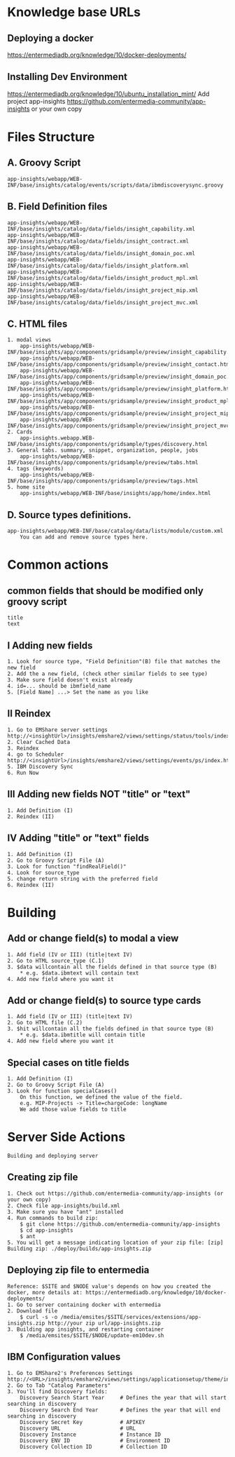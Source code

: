 # Knowledge base URLs
## Deploying a docker
https://entermediadb.org/knowledge/10/docker-deployments/

## Installing Dev Environment
https://entermediadb.org/knowledge/10/ubuntu_installation_mint/
    Add project app-insights https://github.com/entermedia-community/app-insights or your own copy

# Files Structure

## A. Groovy Script
    app-insights/webapp/WEB-INF/base/insights/catalog/events/scripts/data/ibmdiscoverysync.groovy

## B. Field Definition files
    app-insights/webapp/WEB-INF/base/insights/catalog/data/fields/insight_capability.xml
    app-insights/webapp/WEB-INF/base/insights/catalog/data/fields/insight_contract.xml
    app-insights/webapp/WEB-INF/base/insights/catalog/data/fields/insight_domain_poc.xml
    app-insights/webapp/WEB-INF/base/insights/catalog/data/fields/insight_platform.xml
    app-insights/webapp/WEB-INF/base/insights/catalog/data/fields/insight_product_mpl.xml
    app-insights/webapp/WEB-INF/base/insights/catalog/data/fields/insight_project_mip.xml
    app-insights/webapp/WEB-INF/base/insights/catalog/data/fields/insight_project_mvc.xml

## C. HTML files
    1. modal views
        app-insights/webapp/WEB-INF/base/insights/app/components/gridsample/preview/insight_capability.html
        app-insights/webapp/WEB-INF/base/insights/app/components/gridsample/preview/insight_contact.html
        app-insights/webapp/WEB-INF/base/insights/app/components/gridsample/preview/insight_domain_poc.html
        app-insights/webapp/WEB-INF/base/insights/app/components/gridsample/preview/insight_platform.html
        app-insights/webapp/WEB-INF/base/insights/app/components/gridsample/preview/insight_product_mpl.html
        app-insights/webapp/WEB-INF/base/insights/app/components/gridsample/preview/insight_project_mip.html
        app-insights/webapp/WEB-INF/base/insights/app/components/gridsample/preview/insight_project_mvc.html
    2. Cards
        app-insights.webapp.WEB-INF/base/insights/app/components/gridsample/types/discovery.html
    3. General tabs. summary, snippet, organization, people, jobs
        app-insights/webapp/WEB-INF/base/insights/app/components/gridsample/preview/tabs.html
    4. tags (keywords)
        app-insights/webapp/WEB-INF/base/insights/app/components/gridsample/preview/tags.html
    5. home site
        app-insights/webapp/WEB-INF/base/insights/app/home/index.html
    
## D. Source types definitions.
    app-insights/webapp/WEB-INF/base/catalog/data/lists/module/custom.xml
        You can add and remove source types here.

# Common actions

## common fields that should be modified only groovy script
    title
    text

## I Adding new fields
    1. Look for source type, "Field Definition"(B) file that matches the new field
    2. Add the a new field, (check other similar fields to see type)
    3. Make sure field doesn't exist already
    4. id=... should be ibmfield_name
    5. [Field Name] ...> Set the name as you like

## II Reindex
    1. Go to EMShare server settings http://<insightUrl>/insights/emshare2/views/settings/status/tools/index.html
    2. Clear Cached Data
    3. Reindex
    4. go to Scheduler http://<insightUrl>/insights/emshare2/views/settings/events/ps/index.html
    5. IBM Discovery Sync
    6. Run Now

## III Adding new fields NOT "title" or "text"
    1. Add Definition (I)
    2. Reindex (II)

## IV Adding "title" or "text" fields
    1. Add Definition (I)
    2. Go to Groovy Script File (A)
    3. Look for function "findRealField()"
    4. Look for source_type
    5. change return string with the preferred field
    6. Reindex (II)

# Building
## Add or change field(s) to modal a view
    1. Add field (IV or III) (title|text IV)
    2. Go to HTML source_type (C.1)
    3. $data willcontain all the fields defined in that source type (B)
        * e.g. $data.ibmtext will contain text
    4. Add new field where you want it

## Add or change field(s) to source type cards
    1. Add field (IV or III) (title|text IV)
    2. Go to HTML file (C.2)
    3. $hit willcontain all the fields defined in that source type (B)
        * e.g. $data.ibmtitle will contain title
    4. Add new field where you want it

## Special cases on title fields
    1. Add Definition (I)
    2. Go to Groovy Script File (A)
    3. Look for function specialCases()
        On this function, we defined the value of the field.
        e.g. MIP-Projects -> Title=chargeCode: longName
        We add those value fields to title


# Server Side Actions
    Building and deploying server

## Creating zip file
    1. Check out https://github.com/entermedia-community/app-insights (or your own copy)
    2. Check file app-insights/build.xml
    3. Make sure you have "ant" installed
    4. Run commands to build zip:
        $ git clone https://github.com/entermedia-community/app-insights
        $ cd app-insights
        $ ant
    5. You will get a message indicating location of your zip file: [zip] Building zip: ./deploy/builds/app-insights.zip

## Deploying zip file to entermedia
    Reference: $SITE and $NODE value's depends on how you created the docker, more details at: https://entermediadb.org/knowledge/10/docker-deployments/
    1. Go to server containing docker with entermedia
    2. Download file
        $ curl -s -o /media/emsites/$SITE/services/extensions/app-insights.zip http://your zip url/app-insights.zip
    3. Building app insights, and restarting container
        $ /media/emsites/$SITE/$NODE/update-em10dev.sh

## IBM Configuration values
    1. Go to EMShare2's Preferences Settings http://<URL>/insights/emshare2/views/settings/applicationsetup/theme/index.html
    2. Go to Tab "Catalog Parameters"
    3. You'll find Discovery fields:
        Discovery Search Start Year     # Defines the year that will start searching in discovery
        Discovery Search End Year       # Defines the year that will end searching in discovery
        Discovery Secret Key            # APIKEY
        Discovery URL                   # URL 
        Discovery Instance              # Instance ID
        Discovery ENV ID                # Environment ID
        Discovery Collection ID         # Collection ID

